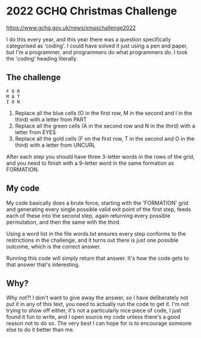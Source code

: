 2022 GCHQ Christmas Challenge
=============================

https://www.gchq.gov.uk/news/xmaschallenge2022

I do this every year, and this year there was a question specifically
categorised as 'coding'. I could have solved it just using a pen and paper,
but I'm a programmer, and programmers do what programmers do. I took the
'coding' heading literally.

The challenge
-------------

```
F O R
M A T
I O N
```

1. Replace all the blue cells (O in the first row, M in the second and I in the third) with a letter from PART
2. Replace all the green cells (A in the second row and N in the third) with a letter from EYES
3. Replace all the gold cells (F on the first row, T in the second and O in the third) with a letter from UNCURL

After each step you should have three 3-letter words in the rows of the grid,
and you need to finish with a 9-letter word in the same formation as FORMATION.

My code
-------

My code basically does a brute force, starting with the 'FORMATION' grid
and generating every single possible valid exit point of the first step,
feeds each of these into the second step, again returning every possible
permutation, and then the same with the third.

Using a word list in the file words.txt ensures every step conforms to
the restrictions in the challenge, and it turns out there is just one
possible outcome, which is the correct answer.

Running this code will simply return that answer. It's how the code gets
to that answer that's interesting.

Why?
----

Why not?! I don't want to give away the answer, so
I have deliberately not put it in any of this text, you need to
actually run the code to get it.
I'm not trying to show off either, it's not a particularly nice piece
of code, I just found it fun to write, and I open
source my code unless there's a good reason not to do so.
The very best I can hope for is to encourage someone else to do
it better than me.
